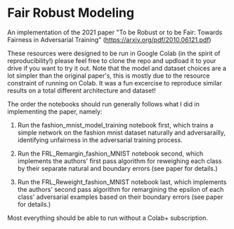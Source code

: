 # Fair Robust Modeling

An implementation of the 2021 paper "To be Robust or to be Fair: Towards Fairness in Adversarial Training" (https://arxiv.org/pdf/2010.06121.pdf)

These resources were designed to be run in Google Colab (in the spirit of reproducibility!) please feel free to clone the repo and updload it to your drive if you want to try it out. Note that the model and dataset choices are a lot simpler than the original paper's, this is mostly due to the resource constraint of running on Colab. It was a fun excercise to reproduce similar results on a total different architecture and dataset! 

The order the notebooks should run generally follows what I did in implementing the paper, namely:

1. Run the fashion_mnist_model_training notebook first, which trains a simple network on the fashion mnist dataset naturally and adversarailly, identifying unfairness in the adversarial training process. 

2. Run the FRL_Remargin_fashion_MNIST notebook second, which implements the authors' first pass algorithm for reweighing each class by their separate natural and boundary errors (see paper for details.)

3. Run the FRL_Reweight_fashion_MNIST notebook last, which implements the authors' second pass algorithm for remargining the epsilon of each class' adversarial examples based on their boundary errors (see paper for details.)

Most everything should be able to run without a Colab+ subscription. 
